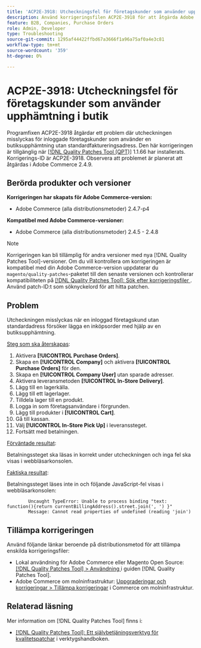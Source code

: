 ```yaml
---
title: 'ACP2E-3918: Utcheckningsfel för företagskunder som använder upphämtning i butik'
description: Använd korrigeringsfilen ACP2E-3918 för att åtgärda Adobe Commerce-problemet där utcheckningen misslyckas för inloggade företagskunder som använder en butiksupphämtning utan standardfaktureringsadress.
feature: B2B, Companies, Purchase Orders
role: Admin, Developer
type: Troubleshooting
source-git-commit: 1295af44422ffbd67a3666f1a96a75af0a4e3c81
workflow-type: tm+mt
source-wordcount: '359'
ht-degree: 0%

---
```



# ACP2E-3918: Utcheckningsfel för företagskunder som använder upphämtning i butik

Programfixen ACP2E-3918 åtgärdar ett problem där utcheckningen misslyckas för inloggade företagskunder som använder en butiksupphämtning utan standardfaktureringsadress. Den här korrigeringen är tillgänglig när [[!DNL Quality Patches Tool (QPT)]](/help/tools/quality-patches-tool/quality-patches-tool-to-self-serve-quality-patches.md) 1.1.66 har installerats. Korrigerings-ID är ACP2E-3918. Observera att problemet är planerat att åtgärdas i Adobe Commerce 2.4.9.

## Berörda produkter och versioner

**Korrigeringen har skapats för Adobe Commerce-version:**

* Adobe Commerce (alla distributionsmetoder) 2.4.7-p4

**Kompatibel med Adobe Commerce-versioner:**

* Adobe Commerce (alla distributionsmetoder) 2.4.5 - 2.4.8

>[!NOTE]
>
>Korrigeringen kan bli tillämplig för andra versioner med nya [!DNL Quality Patches Tool]-versioner. Om du vill kontrollera om korrigeringen är kompatibel med din Adobe Commerce-version uppdaterar du `magento/quality-patches`-paketet till den senaste versionen och kontrollerar kompatibiliteten på [[!DNL Quality Patches Tool]: Sök efter korrigeringsfiler ](https://experienceleague.adobe.com/tools/commerce-quality-patches/index.html?lang=sv-SE). Använd patch-ID:t som söknyckelord för att hitta patchen.

## Problem

Utcheckningen misslyckas när en inloggad företagskund utan standardadress försöker lägga en inköpsorder med hjälp av en butiksupphämtning.

<u>Steg som ska återskapas</u>:

1. Aktivera **[!UICONTROL Purchase Orders]**.
1. Skapa en **[!UICONTROL Company]** och aktivera **[!UICONTROL Purchase Orders]** för den.
1. Skapa en **[!UICONTROL Company User]** utan sparade adresser.
1. Aktivera leveransmetoden **[!UICONTROL In-Store Delivery]**.
1. Lägg till en lagerkälla.
1. Lägg till ett lagerlager.
1. Tilldela lager till en produkt.
1. Logga in som företagsanvändare i förgrunden.
1. Lägg till produkter i **[!UICONTROL Cart]**.
1. Gå till kassan.
1. Välj **[!UICONTROL In-Store Pick Up]** i leveranssteget.
1. Fortsätt med betalningen.

<u>Förväntade resultat</u>:

Betalningssteget ska läsas in korrekt under utcheckningen och inga fel ska visas i webbläsarkonsolen.

<u>Faktiska resultat</u>:

Betalningssteget läses inte in och följande JavaScript-fel visas i webbläsarkonsolen:

```
        Uncaught TypeError: Unable to process binding "text: function(){return currentBillingAddress().street.join(', ') }"
        Message: Cannot read properties of undefined (reading 'join')
```

## Tillämpa korrigeringen

Använd följande länkar beroende på distributionsmetod för att tillämpa enskilda korrigeringsfiler:

* Lokal användning för Adobe Commerce eller Magento Open Source: [[!DNL Quality Patches Tool] > Användning ](/help/tools/quality-patches-tool/usage.md) i guiden [!DNL Quality Patches Tool].
* Adobe Commerce om molninfrastruktur: [Uppgraderingar och korrigeringar > Tillämpa korrigeringar](https://experienceleague.adobe.com/docs/commerce-cloud-service/user-guide/develop/upgrade/apply-patches.html?lang=sv-SE) i Commerce om molninfrastruktur.

## Relaterad läsning

Mer information om [!DNL Quality Patches Tool] finns i:

* [[!DNL Quality Patches Tool]: Ett självbetjäningsverktyg för kvalitetspatchar](/help/tools/quality-patches-tool/quality-patches-tool-to-self-serve-quality-patches.md) i verktygshandboken.

